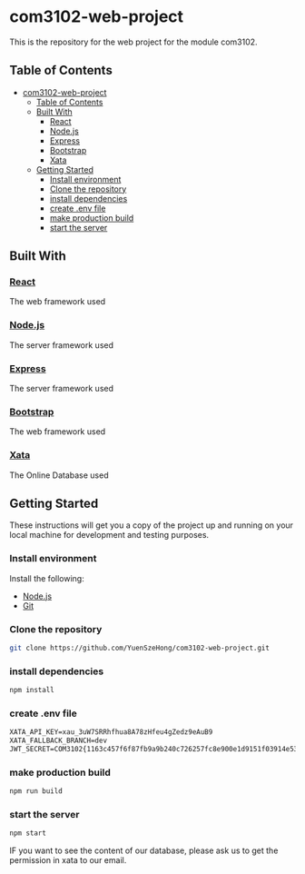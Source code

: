 # com3102-web-project

This is the repository for the web project for the module com3102.

## Table of Contents

- [com3102-web-project](#com3102-web-project)
  - [Table of Contents](#table-of-contents)
  - [Built With](#built-with)
    - [React](#react)
    - [Node.js](#nodejs)
    - [Express](#express)
    - [Bootstrap](#bootstrap)
    - [Xata](#xata)
  - [Getting Started](#getting-started)
    - [Install environment](#install-environment)
    - [Clone the repository](#clone-the-repository)
    - [install dependencies](#install-dependencies)
    - [create .env file](#create-env-file)
    - [make production build](#make-production-build)
    - [start the server](#start-the-server)

## Built With

### [React](https://reactjs.org/)

The web framework used

### [Node.js](https://nodejs.org/en/)

The server framework used

### [Express](https://expressjs.com/)

The server framework used

### [Bootstrap](https://getbootstrap.com/)

The web framework used

### [Xata](https://xata.io/)

The Online Database used

## Getting Started

These instructions will get you a copy of the project up and running on your local machine for development and testing purposes.

### Install environment

Install the following:

- [Node.js](https://nodejs.org/en/)
- [Git](https://git-scm.com/downloads)

### Clone the repository

```bash
git clone https://github.com/YuenSzeHong/com3102-web-project.git
```

### install dependencies

```bash
npm install
```

### create .env file

```txt
XATA_API_KEY=xau_3uW7SRRhfhua8A78zHfeu4gZedz9eAuB9
XATA_FALLBACK_BRANCH=dev
JWT_SECRET=COM3102{1163c457f6f87fb9a9b240c726257fc8e900e1d9151f03914e53371059bb46889d4c16}
```

### make production build

```bash
npm run build
```

### start the server

```bash
npm start
```

IF you want to see the content of our database, please ask us to get the permission in xata to our email.